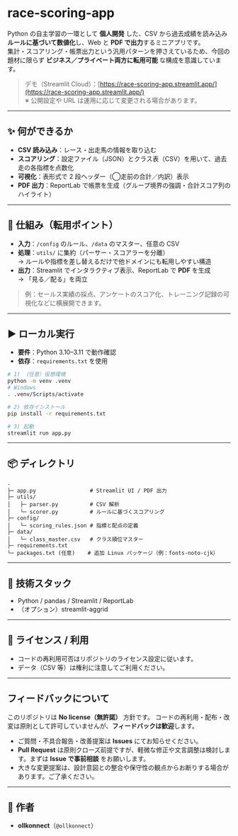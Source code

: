 # race-scoring-app

Python の自主学習の一環として **個人開発** した、CSV から過去成績を読み込み **ルールに基づいて数値化**し、Web と **PDF で出力**するミニアプリです。  
集計・スコアリング・帳票出力という汎用パターンを押さえているため、今回の題材に限らず **ビジネス／プライベート両方に転用可能** な構成を意識しています。

> デモ（Streamlit Cloud）：[https://race-scoring-app.streamlit.app/](https://race-scoring-app.streamlit.app/)  
> ※ 公開設定や URL は運用に応じて変更される場合があります。

---

## ✨ 何ができるか

- **CSV 読み込み**：レース・出走馬の情報を取り込む  
- **スコアリング**：設定ファイル（JSON）とクラス表（CSV）を用いて、過去走の各指標を点数化  
- **可視化**：表形式で 2 段ヘッダー（◯走前の合計／内訳）表示  
- **PDF 出力**：ReportLab で帳票を生成（グループ境界の強調・合計スコア列のハイライト）

---

## 🧩 仕組み（転用ポイント）

- **入力**：`/config` のルール、`/data` のマスター、任意の CSV  
- **処理**：`utils/` に集約（パーサー・スコアラーを分離）  
  → ルールや指標を差し替えるだけで他ドメインにも転用しやすい構造  
- **出力**：Streamlit でインタラクティブ表示、ReportLab で **PDF** を生成  
  → 「見る／配る」を両立

> 例：セールス実績の採点、アンケートのスコア化、トレーニング記録の可視化などに横展開できます。

---

## ▶️ ローカル実行

- **要件**：Python 3.10–3.11 で動作確認  
- **依存**：`requirements.txt` を使用

```bash
# 1) （任意）仮想環境
python -m venv .venv
# Windows
. .venv/Scripts/activate

# 2) 依存インストール
pip install -r requirements.txt

# 3) 起動
streamlit run app.py
````

---

## 📦 ディレクトリ

```
.
├─ app.py                 # Streamlit UI / PDF 出力
├─ utils/
│   ├─ parser.py          # CSV 解析
│   └─ scorer.py          # ルールに基づくスコアリング
├─ config/
│   └─ scoring_rules.json # 指標と配点の定義
├─ data/
│   └─ class_master.csv   # クラス順位マスター
├─ requirements.txt
└─ packages.txt (任意)    # 追加 Linux パッケージ（例：fonts-noto-cjk）
```

---

## 🔧 技術スタック

* Python / pandas / Streamlit / ReportLab
* （オプション）streamlit-aggrid

---

## 📝 ライセンス / 利用

* コードの再利用可否はリポジトリのライセンス設定に従います。
* データ（CSV 等）は権利に注意してご利用ください。

---

## フィードバックについて

このリポジトリは **No license（無許諾）** 方針です。
コードの再利用・配布・改変は原則として許可していませんが、**フィードバックは歓迎**します。

* ご質問・不具合報告・改善提案は **Issues** にてお知らせください。
* **Pull Request** は原則クローズ前提ですが、軽微な修正や文言調整は検討します。まずは **Issue で事前相談** をお願いします。
* 大きな変更提案は、設計意図との整合や保守性の観点からお断りする場合があります。ご了承ください。

---

## 🙌 作者

* **ollkonnect**（`@ollkonnect`）

